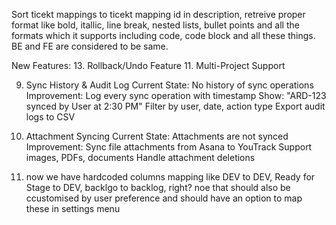 Sort ticekt mappings to ticekt mapping id
in description, retreive proper format like bold, itallic, line break, nested lists, bullet points and all the formats which it supports including code, code block and all these things. 
BE and FE are considered to be same.


New Features:
13. Rollback/Undo Feature
11. Multi-Project Support

9. Sync History & Audit Log
Current State: No history of sync operations
Improvement:
Log every sync operation with timestamp
Show: "ARD-123 synced by User at 2:30 PM"
Filter by user, date, action type
Export audit logs to CSV


3. Attachment Syncing
Current State: Attachments are not synced
Improvement:
Sync file attachments from Asana to YouTrack
Support images, PDFs, documents
Handle attachment deletions

1. now we have hardcoded columns mapping like DEV to DEV, Ready for Stage to DEV, backlgo to backlog, right? noe that should also be ccustomised by user preference and should have an option to map these in settings menu


